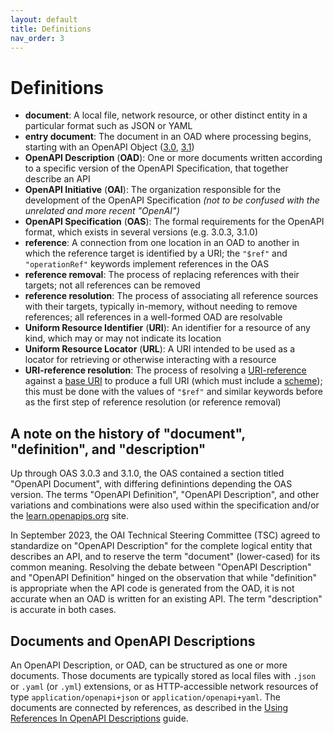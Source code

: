 ```yaml
---
layout: default
title: Definitions
nav_order: 3
---
```


# Definitions

- **document**: A local file, network resource, or other distinct entity in a particular format such as JSON or YAML
- **entry document**: The document in an OAD where processing begins, starting with an OpenAPI Object ([3.0](https://spec.openapis.org/oas/v3.0.3#openapi-object), [3.1](https://spec.openapis.org/oas/v3.1.0#openapi-object))
- **OpenAPI Description** (**OAD**): One or more documents written according to a specific version of the OpenAPI Specification, that together describe an API
- **OpenAPI Initiative** (**OAI**): The organization responsible for the development of the OpenAPI Specification _(not to be confused with the unrelated and more recent "OpenAI")_
- **OpenAPI Specification** (**OAS**): The formal requirements for the OpenAPI format, which exists in several versions (e.g. 3.0.3, 3.1.0)
- **reference**: A connection from one location in an OAD to another in which the reference target is identified by a URI; the `"$ref"` and `"operationRef"` keywords implement references in the OAS
- **reference removal**: The process of replacing references with their targets; not all references can be removed
- **reference resolution**: The process of associating all reference sources with their targets, typically in-memory, without needing to remove references; all references in a well-formed OAD are resolvable
- **Uniform Resource Identifier** (**URI**): An identifier for a resource of any kind, which may or may not indicate its location
- **Uniform Resource Locator** (**URL**): A URI intended to be used as a locator for retrieving or otherwise interacting with a resource
- **URI-reference resolution**: The process of resolving a [URI-reference](https://www.rfc-editor.org/rfc/rfc3986.html#section-4.1) against a [base URI](https://www.rfc-editor.org/rfc/rfc3986.html#section-5.1) to produce a full URI (which must include a [scheme](https://www.rfc-editor.org/rfc/rfc3986.html#section-3.1)); this must be done with the values of `"$ref"` and similar keywords before as the first step of reference resolution (or reference removal)

## A note on the history of "document", "definition", and "description"

Up through OAS 3.0.3 and 3.1.0, the OAS contained a section titled "OpenAPI Document", with differing definintions depending the OAS version.  The terms "OpenAPI Definition", "OpenAPI Description", and other variations and combinations were also used within the specification and/or the [learn.openapips.org](learn.openapis.org) site.

In September 2023, the OAI Technical Steering Committee (TSC) agreed to standardize on "OpenAPI Description" for the complete logical entity that describes an API, and to reserve the term "document" (lower-cased) for its common meaning.  Resolving the debate between "OpenAPI Description" and "OpenAPI Definition" hinged on the observation that while "definition" is appropriate when the API code is generated from the OAD, it is not accurate when an OAD is written for an existing API.  The term "description" is accurate in both cases.

## Documents and OpenAPI Descriptions

An OpenAPI Description, or OAD, can be structured as one or more documents.  Those documents are typically stored as local files with `.json` or `.yaml` (or `.yml`) extensions, or as HTTP-accessible network resources of type `application/openapi+json` or `application/openapi+yaml`.  The documents are connected by references, as described in the [Using References In OpenAPI Descriptions](references) guide.
